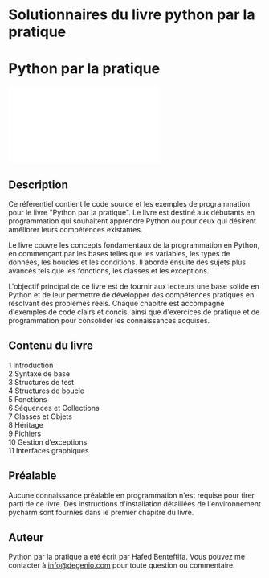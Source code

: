 # Solutionnaires du livre python par la pratique

# Python par la pratique

![Couverture du livre](/cover/cover_livre_python.pdf)

## Description

Ce référentiel contient le code source et les exemples de programmation pour le livre "Python par la pratique". Le livre est destiné aux débutants en programmation qui souhaitent apprendre Python ou pour ceux qui désirent améliorer leurs compétences existantes.

Le livre couvre les concepts fondamentaux de la programmation en Python, en commençant par les bases telles que les variables, les types de données, les boucles et les conditions. Il aborde ensuite des sujets plus avancés tels que les fonctions, les classes et les exceptions.

L'objectif principal de ce livre est de fournir aux lecteurs une base solide en Python et de leur permettre de développer des compétences pratiques en résolvant des problèmes réels. Chaque chapitre est accompagné d'exemples de code clairs et concis, ainsi que d'exercices de pratique et de programmation pour consolider les connaissances acquises.

## Contenu du livre

1 Introduction  
2 Syntaxe de base  
3 Structures de test  
4 Structures de boucle  
5 Fonctions  
6 Séquences et Collections  
7 Classes et Objets  
8 Héritage  
9 Fichiers  
10 Gestion d’exceptions  
11 Interfaces graphiques  
 

## Préalable

Aucune connaissance préalable en programmation n'est requise pour tirer parti de ce livre. Des instructions d'installation  détaillées de l'environnement pycharm sont fournies dans le premier chapitre du livre.

## Auteur

Python par la pratique a été écrit par Hafed Benteftifa. Vous pouvez me contacter à info@degenio.com pour toute question ou commentaire.


